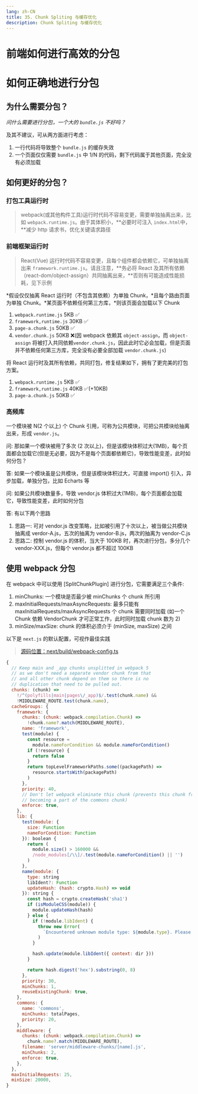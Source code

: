 ```yaml
---
lang: zh-CN
title: 35. Chunk Spliting 与缓存优化
description: Chunk Spliting 与缓存优化
---
```


# 前端如何进行高效的分包

# 如何正确地进行分包

## 为什么需要分包？

*问什么需要进行分包，一个大的 `bundle.js` 不好吗？*

及其不建议，可从两方面进行考虑：

1. 一行代码将导致整个 `bundle.js` 的缓存失效
2. 一个页面仅仅需要 `bundle.js` 中 1/N 的代码，剩下代码属于其他页面，完全没有必须加载

## 如何更好的分包？

### 打包工具运行时

> webpack(或其他构件工具)运行时代码不容易变更，需要单独抽离出来，比如 `webpack.runtime.js`。由于其体积小，**必要时可注入 `index.html`中，**减少 http 请求书，优化关键请求路径

### 前端框架运行时

> React(Vue) 运行时代码不容易变更，且每个组件都会依赖它，可单独抽离出来 `framework.runtime.js`。请且注意，**务必将 React 及其所有依赖（react-dom/object-assign）共同抽离出来，**否则有可能造成性能损耗，见下示例

*假设仅仅抽离 React 运行时（不包含其依赖）为单独 Chunk，*且每个路由页面为单独 Chunk。*某页面不依赖任何第三方库，*则该页面会加载以下 Chunk

1. `webpack.runtime.js` 5KB ✅
2. `framework,runtime.js` 30KB ✅
3. `page-a.chunk.js` 50KB ✅
4. `vendor.chunk.js` 50KB ❌(因 webpack 依赖其 `object-assign`，而 `object-assign` 将被打入共同依赖`vendor.chunk.js`，因此此时它必会加载，但是页面并不依赖任何第三方库，完全没有必要全部加载 `vendor.chunk.js`)

将 React 运行时及其所有依赖，共同打包，修复结果如下，拥有了更完美的打包方案。

1. `webpack.runtime.js` 5KB ✅
2. `framework,runtime.js` 40KB ✅(+10KB)
3. `page-a.chunk.js` 50KB ✅

### 高频库

一个模块被 N(2 个以上) 个 Chunk 引用，可称为公共模块，可把公共模块给抽离出来，形成 `vendor.js`。

问: 那如果一个模块被用了多次 (2 次以上)，但是该模块体积过大(1MB)，每个页面都会加载它(但是无必要，因为不是每个页面都依赖它)，导致性能变差，此时如何分包？

答: 如果一个模块虽是公共模块，但是该模块体积过大，可直接 import() 引入，异步加载，单独分包，比如 Echarts 等

问: 如果公共模块数量多，导致 vendor.js 体积过大(1MB)，每个页面都会加载它，导致性能变差，此时如何分包

答: 有以下两个思路

  1. 思路一: 可对 vendor.js 改变策略，比如被引用了十次以上，被当做公共模块抽离成 verdor-A.js，五次的抽离为 vendor-B.js，两次的抽离为 vendor-C.js
  2. 思路二: 控制 vendor.js 的体积，当大于 100KB 时，再次进行分包，多分几个 vendor-XXX.js，但每个 vendor.js 都不超过 100KB

## 使用 webpack 分包

在 webpack 中可以使用 [SplitChunkPlugin] 进行分包，它需要满足三个条件:

1. minChunks: 一个模块是否最少被 minChunks 个 chunk 所引用
2. maxInitialRequests/maxAsyncRequests: 最多只能有 maxInitialRequests/maxAsyncRequests 个 chunk 需要同时加载 (如一个 Chunk 依赖 VendorChunk 才可正常工作，此时同时加载 chunk 数为 2)
3. minSize/maxSize: chunk 的体积必须介于 (minSize, maxSize) 之间

以下是 `next.js` 的默认配置，可视作最佳实践

> [源码位置：next/build/webpack-config.ts](https://github.com/vercel/next.js/blob/v12.0.5-canary.10/packages/next/build/webpack-config.ts#L728)

```js
{
  // Keep main and _app chunks unsplitted in webpack 5
  // as we don't need a separate vendor chunk from that
  // and all other chunk depend on them so there is no
  // duplication that need to be pulled out.
  chunks: (chunk) =>
    !/^(polyfills|main|pages\/_app)$/.test(chunk.name) &&
    !MIDDLEWARE_ROUTE.test(chunk.name),
  cacheGroups: {
    framework: {
      chunks: (chunk: webpack.compilation.Chunk) =>
        !chunk.name?.match(MIDDLEWARE_ROUTE),
      name: 'framework',
      test(module) {
        const resource =
          module.nameForCondition && module.nameForCondition()
        if (!resource) {
          return false
        }
        return topLevelFrameworkPaths.some((packagePath) =>
          resource.startsWith(packagePath)
        )
      },
      priority: 40,
      // Don't let webpack eliminate this chunk (prevents this chunk from
      // becoming a part of the commons chunk)
      enforce: true,
    },
    lib: {
      test(module: {
        size: Function
        nameForCondition: Function
      }): boolean {
        return (
          module.size() > 160000 &&
          /node_modules[/\\]/.test(module.nameForCondition() || '')
        )
      },
      name(module: {
        type: string
        libIdent?: Function
        updateHash: (hash: crypto.Hash) => void
      }): string {
        const hash = crypto.createHash('sha1')
        if (isModuleCSS(module)) {
          module.updateHash(hash)
        } else {
          if (!module.libIdent) {
            throw new Error(
              `Encountered unknown module type: ${module.type}. Please open an issue.`
            )
          }

          hash.update(module.libIdent({ context: dir }))
        }

        return hash.digest('hex').substring(0, 8)
      },
      priority: 30,
      minChunks: 1,
      reuseExistingChunk: true,
    },
    commons: {
      name: 'commons',
      minChunks: totalPages,
      priority: 20,
    },
    middleware: {
      chunks: (chunk: webpack.compilation.Chunk) =>
        chunk.name?.match(MIDDLEWARE_ROUTE),
      filename: 'server/middleware-chunks/[name].js',
      minChunks: 2,
      enforce: true,
    },
  },
  maxInitialRequests: 25,
  minSize: 20000,
}
```
